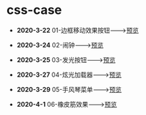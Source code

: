 # css-case

* **2020-3-22**	01-边框移动效果按钮--->[预览](https://codepen.io/lorelei47/pen/zYGJzMP)
* **2020-3-24**	02-闹钟--->[预览](https://codepen.io/lorelei47/pen/wvaYovd)
* **2020-3-25**	03-发光按钮--->[预览](https://codepen.io/lorelei47/pen/zYGMOyg)

* **2020-3-27**	04-炫光加载器--->[预览](https://codepen.io/lorelei47/pen/mdJarJj)

* **2020-3-29**	05-手风琴菜单--->[预览](https://codepen.io/lorelei47/pen/KKpbLEQ)

* **2020-4-1**	06-橡皮筋效果--->[预览](https://codepen.io/lorelei47/pen/PoqLvZV)